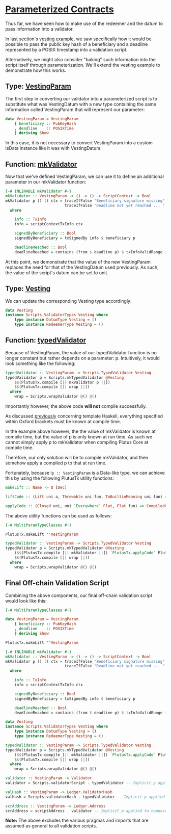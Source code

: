 # [Parameterized Contracts](https://youtu.be/6_rfCCY9_gY?t=3114)

Thus far, we have seen how to make use of the redeemer and the datum to pass information into a validator.

In last section's [vesting example](./3_A-Vesting-Example.md), we saw specifically how it would be possible to pass the public key hash of a beneficiary and a deadline represented by a POSIX timestamp into a validation script.

Alternatively, we might also consider "baking" such information into the script itself through parameterization. We'll extend the vesting example to demonstrate how this works.

## Type: [VestingParam](https://youtu.be/6_rfCCY9_gY?t=3206)

The first step in converting our validator into a parameterized script is to substitute what was VestingDatum with a new type containing the same information called VestingParam that will represent our parameter:

```haskell
data VestingParam = VestingParam
    { beneficiary :: PubKeyHash
    , deadline    :: POSIXTime
    } deriving Show
```

In this case, it is not necessary to convert VestingParam into a custom IsData instance like it was with VestingDatum.

## Function: [mkValidator](https://youtu.be/6_rfCCY9_gY?t=3220)

Now that we've defined VestingParam, we can use it to define an additional parameter in our mkValidator function:

```haskell
{-# INLINABLE mkValidator #-}
mkValidator :: VestingParam -> () -> () -> ScriptContext -> Bool
mkValidator p () () ctx = traceIfFalse "Beneficiary signature missing" signedByBeneficiary &&
                          traceIfFalse "Deadline not yet reached ... " deadlineReached
  where

    info :: TxInfo
    info = scriptContextTxInfo ctx

    signedByBeneficiary :: Bool
    signedByBeneficiary = txSignedBy info $ beneficiary p

    deadlineReached :: Bool
    deadlineReached = contains (from $ deadline p) $ txInfoValidRange info
```

At this point, we demonstrate that the value of the new VestingParam replaces the need for that of the VestingDatum used previously. As such, the value of the script's datum can be set to unit.

## Type: [Vesting](https://youtu.be/6_rfCCY9_gY?t=3286)

We can update the corresponding Vesting type accordingly:

```haskell
data Vesting
instance Scripts.ValidatorTypes Vesting where
    type instance DatumType Vesting = ()
    type instance RedeemerType Vesting = ()
```

## Function: [typedValidator](https://youtu.be/6_rfCCY9_gY?t=3294)

Because of VestingParam, the value of our typedValidator function is no longer constant but rather depends on a parameter: p. Intuitively, it would look something like the following:

```haskell
typedValidator :: VestingParam -> Scripts.TypedValidator Vesting
typedValidator p = Scripts.mkTypedValidator @Vesting
    $$(PlutusTx.compile [|| mkValidator p ||])
    $$(PlutusTx.compile [|| wrap ||])
  where
    wrap = Scripts.wrapValidator @() @()
```

Importantly however, the above code **will not** compile successfully.

As discussed [previously](../lecture02/1_Low-Level-Untyped-On-Chain-Validation-Scripts.md#pragma-inlinable) concerning template Haskell, everything specified within Oxford brackets must be known at compile time.

In the example above however, the the value of mkValidator is known at compile time, but the value of p is only known at run time. As such we cannot simply apply p to mkValidator when compiling Plutus Core at compile time.

Therefore, our only solution will be to compile mkValidator, and then somehow apply a compiled p to that at run time.

Fortunately, because i`p :: VestingParam` is a Data-like type, we can achieve this by using the following PlutusTx utility functions:

```haskell
makeLift :: Name -> Q [Dec]

liftCode :: (Lift uni a, Throwable uni fun, ToBuiltinMeaning uni fun) => a -> CompiledCodeIn uni fun a

applyCode :: (Closed uni, uni `Everywhere` Flat, Flat fun) => CompiledCodeIn uni fun (a -> b) -> CompiledCodeIn uni fun a -> CompiledCodeIn uni fun b
```

The above utility functions can be used as follows:

```haskell
{-# MultiParamTypeClasses #-}

PlutusTx.makeLift ''VestingParam

typedValidator :: VestingParam -> Scripts.TypedValidator Vesting
typedValidator p = Scripts.mkTypedValidator @Vesting
    ($$(PlutusTx.compile [|| mkValidator ||]) `PlutusTx.applyCode` PlutusTx.liftCode p)
    $$(PlutusTx.compile [|| wrap ||])
  where
    wrap = Scripts.wrapValidator @() @()
```

## Final Off-chain Validation Script

Combining the above components, our final off-chain validation script would look like this:

```haskell
{-# MultiParamTypeClasses #-}

data VestingParam = VestingParam
    { beneficiary :: PubKeyHash
    , deadline    :: POSIXTime
    } deriving Show

PlutusTx.makeLift ''VestingParam

{-# INLINABLE mkValidator #-}
mkValidator :: VestingParam -> () -> () -> ScriptContext -> Bool
mkValidator p () () ctx = traceIfFalse "Beneficiary signature missing" signedByBeneficiary &&
                          traceIfFalse "Deadline not yet reached ... " deadlineReached
  where

    info :: TxInfo
    info = scriptContextTxInfo ctx

    signedByBeneficiary :: Bool
    signedByBeneficiary = txSignedBy info $ beneficiary p

    deadlineReached :: Bool
    deadlineReached = contains (from $ deadline p) $ txInfoValidRange info

data Vesting
instance Scripts.ValidatorTypes Vesting where
    type instance DatumType Vesting = ()
    type instance RedeemerType Vesting = ()

typedValidator :: VestingParam -> Scripts.TypedValidator Vesting
typedValidator p = Scripts.mkTypedValidator @Vesting
    ($$(PlutusTx.compile [|| mkValidator ||]) `PlutusTx.applyCode` PlutusTx.liftCode p)
    $$(PlutusTx.compile [|| wrap ||])
  where
    wrap = Scripts.wrapValidator @() @()

validator :: VestingParam -> Validator
validator = Scripts.validatorScript . typedValidator -- Implicit p applied to composed funtion

valHash :: VestingParam -> Ledger.ValidatorHash
valHash = Scripts.validatorHash . typedValidator -- Implicit p applied to composed funtion

scrAddress :: VestingParam -> Ledger.Address
scrAddress = scriptAddress . validator -- Implicit p applied to composed funtion
```

**Note:** The above excludes the various pragmas and imports that are assumed as general to all validation scripts.
